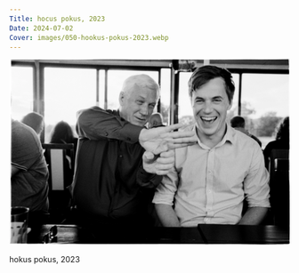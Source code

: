 ```yaml
---
Title: hocus pokus, 2023
Date: 2024-07-02
Cover: images/050-hookus-pokus-2023.webp
---
```


![hokus pokus, 2023](images/050-hokus-pokus-2023@2x.webp)

hokus pokus, 2023
